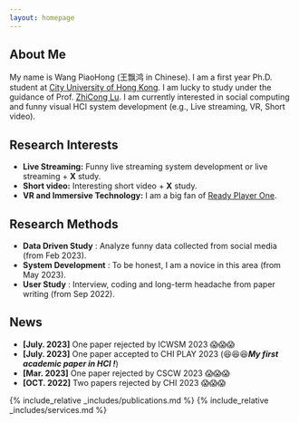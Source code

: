 ```yaml
---
layout: homepage
---
```


## About Me

My name is Wang PiaoHong (王飘鸿 in Chinese). I am a first year Ph.D. student at [City University of Hong Kong](https://www.cityu.edu.hk/). I am lucky to study under the guidance of Prof. [ZhiCong Lu](https://www.cs.cityu.edu.hk/~zhiconlu/).
I am currently interested in social computing and funny visual HCI system development (e.g., Live streaming, VR, Short video).        

## Research Interests

- **Live Streaming:**  Funny live streaming system development or live streaming + **X** study.
- **Short video:** Interesting short video + **X** study.  
- **VR and Immersive Technology:** I am a big fan of [Ready Player One](https://en.wikipedia.org/wiki/Ready_Player_One_(film)). 

## Research Methods

- **Data Driven Study** : Analyze funny data collected from social media (from Feb 2023).
- **System Development** : To be honest, I am a novice in this area (from May 2023).
- **User Study** : Interview, coding and long-term headache from paper writing (from Sep 2022).

## News
 
- **[July. 2023]** One paper rejected by ICWSM 2023 😱😱😱
- **[July. 2023]** One paper accepted to CHI PLAY 2023 (😆😆😆***My first academic paper in HCI !***)
- **[Mar. 2023]** One paper rejected by CSCW 2023 😱😱😱
- **[OCT. 2022]** Two papers rejected by CHI 2023 😱😱😱 

{% include_relative _includes/publications.md %}
{% include_relative _includes/services.md %}
